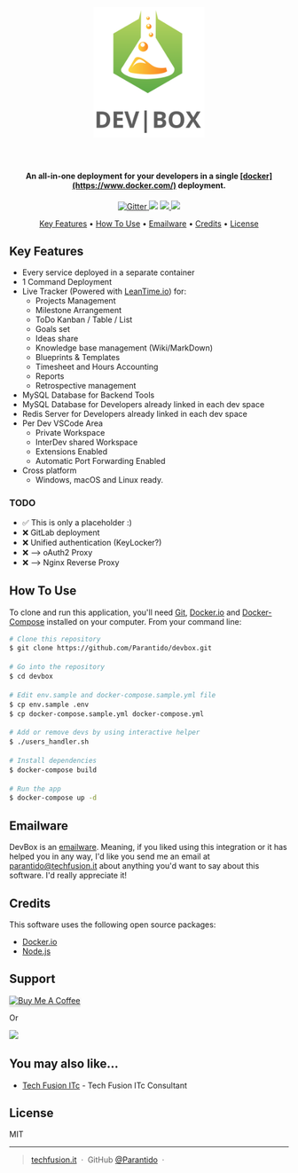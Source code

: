 <h1 align="center">
  <br>
  <a href="http://www.techfusion.it"><img src="https://raw.githubusercontent.com/parantido/devbox/master/imgs/devbox.png" alt="DevBox" width="200"></a>
  <br>
  <br>
</h1>

<h4 align="center">An all-in-one deployment for your developers in a single <a href="https://www.docker.com" target="_blank">[docker](https://www.docker.com/)</a> deployment.</h4>

<p align="center">
  <a href="https://badge.fury.io/js/electron-markdownify">
    <img src="https://badge.fury.io/js/electron-markdownify.svg"
         alt="Gitter">
  </a>
  <a href="https://gitter.im/amitmerchant1990/electron-markdownify"><img src="https://badges.gitter.im/amitmerchant1990/electron-markdownify.svg"></a>
  <a href="https://saythanks.io/to/parantido@techfusion.it">
      <img src="https://img.shields.io/badge/SayThanks.io-%E2%98%BC-1EAEDB.svg">
  </a>
  <a href="https://paypal.me/DaniloSantoro">
    <img src="https://img.shields.io/badge/$-donate-ff69b4.svg?maxAge=2592000&amp;style=flat">
  </a>
</p>

<p align="center">
  <a href="#key-features">Key Features</a> •
  <a href="#how-to-use">How To Use</a> •
  <a href="#emailware">Emailware</a> •
  <a href="#credits">Credits</a> •
  <a href="#license">License</a>
</p>

## Key Features

* Every service deployed in a separate container
* 1 Command Deployment
* Live Tracker (Powered with [LeanTime.io](https://leantime.io)) for:
  - Projects Management
  - Milestone Arrangement
  - ToDo Kanban / Table / List
  - Goals set
  - Ideas share
  - Knowledge base management (Wiki/MarkDown)
  - Blueprints & Templates
  - Timesheet and Hours Accounting
  - Reports
  - Retrospective management
* MySQL Database for Backend Tools
* MySQL Database for Developers already linked in each dev space
* Redis Server for Developers already linked in each dev space
* Per Dev VSCode Area
  - Private Workspace
  - InterDev shared Workspace
  - Extensions Enabled
  - Automatic Port Forwarding Enabled
* Cross platform
  - Windows, macOS and Linux ready.

### TODO
- ✅ This is only a placeholder :)
- ❌ GitLab deployment
- ❌ Unified authentication (KeyLocker?)
- ❌ --> oAuth2 Proxy
- ❌ --> Nginx Reverse Proxy

## How To Use

To clone and run this application, you'll need [Git](https://git-scm.com), [Docker.io](https://docker.com/) and [Docker-Compose](https://docs.docker.com/compose/) installed on your computer. From your command line:

```bash
# Clone this repository
$ git clone https://github.com/Parantido/devbox.git

# Go into the repository
$ cd devbox

# Edit env.sample and docker-compose.sample.yml file
$ cp env.sample .env
$ cp docker-compose.sample.yml docker-compose.yml

# Add or remove devs by using interactive helper
$ ./users_handler.sh

# Install dependencies
$ docker-compose build

# Run the app
$ docker-compose up -d 
```

## Emailware

DevBox is an [emailware](https://en.wiktionary.org/wiki/emailware). Meaning, if you liked using this integration or it has helped you in any way, I'd like you send me an email at <parantido@techfusion.it> about anything you'd want to say about this software. I'd really appreciate it!

## Credits

This software uses the following open source packages:

- [Docker.io](https://www.docker.com/)
- [Node.js](https://nodejs.org/)

## Support

<a href="https://www.buymeacoffee.com/parantido" target="_blank"><img src="https://www.buymeacoffee.com/assets/img/custom_images/purple_img.png" alt="Buy Me A Coffee" style="height: 41px !important;width: 174px !important;box-shadow: 0px 3px 2px 0px rgba(190, 190, 190, 0.5) !important;-webkit-box-shadow: 0px 3px 2px 0px rgba(190, 190, 190, 0.5) !important;" ></a>

<p>Or</p> 

<a href="https://www.patreon.com/parantido">
	<img src="https://c5.patreon.com/external/logo/become_a_patron_button@2x.png" width="160">
</a>

## You may also like...

- [Tech Fusion ITc](https://www.techfusion.it) - Tech Fusion ITc Consultant

## License

MIT

---

> [techfusion.it](https://www.techfusion.it) &nbsp;&middot;&nbsp;
> GitHub [@Parantido](https://github.com/Parantido) &nbsp;&middot;&nbsp;

